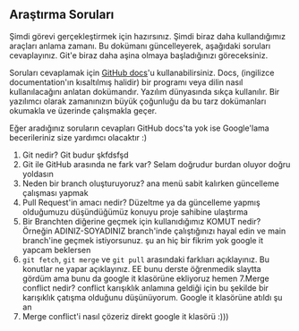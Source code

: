 ## Araştırma Soruları

Şimdi görevi gerçekleştirmek için hazırsınız. Şimdi biraz daha kullandığımız araçları anlama zamanı. Bu dokümanı güncelleyerek, aşağıdaki soruları cevaplayınız. Git'e biraz daha aşina olmaya başladığınızı göreceksiniz. 

Soruları cevaplamak için [GitHub docs](https://docs.github.com/en)'u kullanabilirsiniz. Docs, (ingilizce documentation'ın kısaltılmış halidir) bir programı veya dilin nasıl kullanılacağını anlatan dokümandır. Yazılım dünyasında sıkça kullanılır. Bir yazılımcı olarak zamanınızın büyük çoğunluğu da bu tarz dokümanları okumakla ve üzerinde çalışmakla geçer.

Eğer aradığınız soruların cevapları GitHub docs'ta yok ise Google'lama becerileriniz size yardımcı olacaktır :)

1. Git nedir?
Git budur şkfdsfşd
2. Git ile GitHub arasında ne fark var?
Selam doğrudur burdan oluyor doğru yoldasın 
3. Neden bir branch oluşturuyoruz? 
ana menü sabit kalırken güncelleme çalışması yapmak 
4. Pull Request'in amacı nedir?
Düzeltme ya da güncelleme yapmış olduğumuzu düşündüğümüz konuyu proje sahibine ulaştırma 
5. Bir Branchten diğerine geçmek için kullanıdığımız KOMUT nedir? Örneğin ADINIZ-SOYADINIZ branch'inde çalıştığınızı hayal edin ve main branch'ine geçmek istiyorsunuz.
şu an hiç bir fikrim yok google it yapcam beklersen 
6. `git fetch`, `git merge` ve `git pull` arasındaki farklıarı açıklayınız. Bu konutlar ne yapar açıklayınız.
EE bunu derste öğrenmedik slaytta gördüm ama bunu da google it klasörüne ekliyoruz hemen 
7.Merge conflict nedir?
conflict karışıklık anlamına geldiği için bu şekilde bir karışıklık çatışma olduğunu düşünüyorum. Google it klasörüne atıldı şu an 
8. Merge conflict'i nasıl çözeriz
direkt google it klasörü :)))
